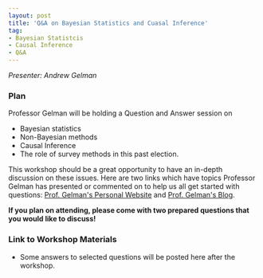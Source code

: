 ```yaml
---
layout: post
title: 'Q&A on Bayesian Statistics and Cuasal Inference'
tag:
- Bayesian Statistcis
- Causal Inference
- Q&A
---
```


*Presenter: Andrew Gelman*

### Plan

Professor Gelman will be holding a Question and Answer session on

- Bayesian statistics
- Non-Bayesian methods
- Causal Inference
- The role of survey methods in this past election.

This workshop should be a great opportunity to have an in-depth discussion on these issues. Here are two links which have topics Professor Gelman has presented or commented on to help us all get started with questions: [Prof. Gelman's Personal Website](http://www.stat.columbia.edu/~gelman/presentations/) and [Prof. Gelman's Blog](http://andrewgelman.com/).

**If you plan on attending, please come with two prepared questions that you would like to discuss!**

### Link to Workshop Materials

- Some answers to selected questions will be posted here after the workshop.